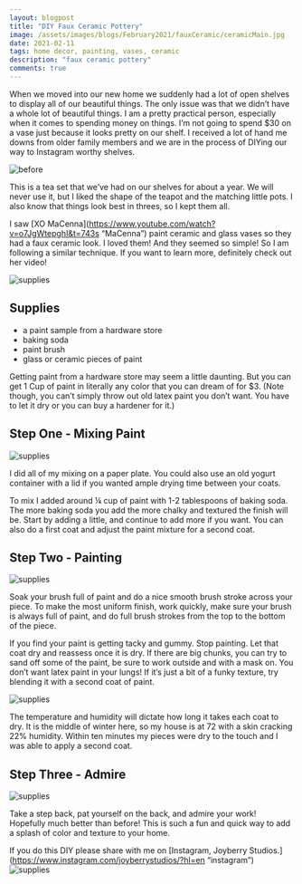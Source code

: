 ```yaml
---
layout: blogpost
title: "DIY Faux Ceramic Pottery"
image: /assets/images/blogs/February2021/fauxCeramic/ceramicMain.jpg
date: 2021-02-11
tags: home decor, painting, vases, ceramic
description: "faux ceramic pottery"
comments: true
---
```

When we moved into our new home we suddenly had a lot of open shelves to display all of our beautiful things. The only issue was that we didn’t have a whole lot of beautiful things. I am a pretty practical person, especially when it comes to spending money on things. I’m not going to spend $30 on a vase just because it looks pretty on our shelf. I received a lot of hand me downs from older family members and we are in the process of DIYing our way to Instagram worthy shelves.

![before](/assets/images/blogs/February2021/fauxCeramic/before.jpg)

This is a tea set that we’ve had on our shelves for about a year. We will never use it, but I liked the shape of the teapot and the matching little pots. I also know that things look best in threes, so I kept them all. 

I saw [XO MaCenna](https://www.youtube.com/watch?v=o7JgWtepghI&t=743s “MaCenna”) paint ceramic and glass vases so they had a faux ceramic look. I loved them! And they seemed so simple! So I am following a similar technique. If you want to learn more, definitely check out her video!

![supplies](/assets/images/blogs/February2021/fauxCeramic/materials.jpg)

## Supplies
* a paint sample from a hardware store
* baking soda
* paint brush
* glass or ceramic pieces of paint

Getting paint from a hardware store may seem a little daunting. But you can get 1 Cup of paint in literally any color that you can dream of for $3. (Note though, you can’t simply throw out old latex paint you don’t want. You have to let it dry or you can buy a hardener for it.)

## Step One - Mixing Paint

![supplies](/assets/images/blogs/February2021/fauxCeramic/mixPaint.jpg)

I did all of my mixing on a paper plate. You could also use an old yogurt container with a lid if you wanted ample drying time between your coats. 

To mix I added around ¼ cup of paint with 1-2 tablespoons of baking soda. The more baking soda you add the more chalky and textured the finish will be. Start by adding a little, and continue to add more if you want. You can also do a first coat and adjust the paint mixture for a second coat. 

## Step Two - Painting

![supplies](/assets/images/blogs/February2021/fauxCeramic/firstCoat.jpg)

Soak your brush full of paint and do a nice smooth brush stroke across your piece. To make the most uniform finish, work quickly, make sure your brush is always full of paint, and do full brush strokes from the top to the bottom of the piece.

If you find your paint is getting tacky and gummy. Stop painting. Let that coat dry and reassess once it is dry. If there are big chunks, you can try to sand off some of the paint, be sure to work outside and with a mask on. You don’t want latex paint in your lungs! If it’s just a bit of a funky texture, try blending it with a second coat of paint.

![supplies](/assets/images/blogs/February2021/fauxCeramic/table.jpg)

The temperature and humidity will dictate how long it takes each coat to dry. It is the middle of winter here, so my house is at 72 with a skin cracking 22% humidity. Within ten minutes my pieces were dry to the touch and I was able to apply a second coat. 

## Step Three - Admire

![supplies](/assets/images/blogs/February2021/fauxCeramic/finalClose.jpg)

Take a step back, pat yourself on the back, and admire your work! Hopefully much better than before! This is such a fun and quick way to add a splash of color and texture to your home. 

If you do this DIY please share with me on [Instagram, Joyberry Studios.](https://www.instagram.com/joyberrystudios/?hl=en “instagram”)
![supplies](/assets/images/blogs/February2021/fauxCeramic/final.jpg)
